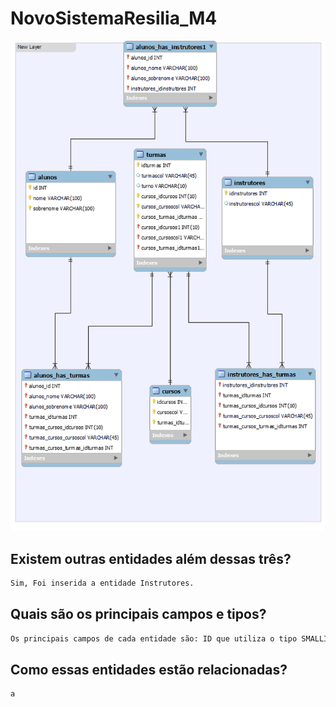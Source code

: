 # NovoSistemaResilia_M4

 ![diagrama](diagramaM4.png)



## Existem outras entidades além dessas três?

```sh
Sim, Foi inserida a entidade Instrutores.
```

## Quais são os principais campos e tipos?

```sh
Os principais campos de cada entidade são: ID que utiliza o tipo SMALLINT e nome que utiliza VARCHAR(100)  
```

## Como essas entidades estão relacionadas?

```sh
a
```
